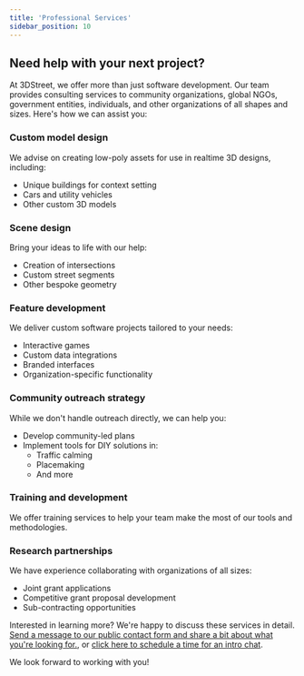 ```yaml
---
title: 'Professional Services'
sidebar_position: 10
---
```


## Need help with your next project?

At 3DStreet, we offer more than just software development. Our team provides consulting services to community organizations, global NGOs, government entities, individuals, and other organizations of all shapes and sizes. Here's how we can assist you:

### Custom model design
We advise on creating low-poly assets for use in realtime 3D designs, including:
* Unique buildings for context setting
* Cars and utility vehicles
* Other custom 3D models

### Scene design
Bring your ideas to life with our help:
* Creation of intersections
* Custom street segments
* Other bespoke geometry

### Feature development
We deliver custom software projects tailored to your needs:
* Interactive games
* Custom data integrations
* Branded interfaces
* Organization-specific functionality

### Community outreach strategy
While we don't handle outreach directly, we can help you:
* Develop community-led plans
* Implement tools for DIY solutions in:
  - Traffic calming
  - Placemaking
  - And more

### Training and development
We offer training services to help your team make the most of our tools and methodologies.

### Research partnerships
We have experience collaborating with organizations of all sizes:
* Joint grant applications
* Competitive grant proposal development
* Sub-contracting opportunities

Interested in learning more? We're happy to discuss these services in detail. [Send a message to our public contact form and share a bit about what you're looking for.](https://us6.list-manage.com/contact-form?u=01ce9902276fa6ad96be57ac6&form_id=3f024b297f2177befa87b5ca5e9d45cc), or [click here to schedule a time for an intro chat](https://calendar.app.google/78XJwSVonYjy23bTA).

We look forward to working with you!